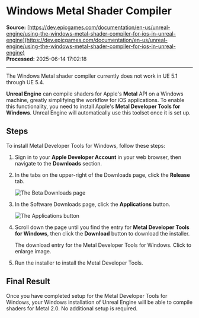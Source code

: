 # Windows Metal Shader Compiler

**Source:** [https://dev.epicgames.com/documentation/en-us/unreal-engine/using-the-windows-metal-shader-compiler-for-ios-in-unreal-engine](https://dev.epicgames.com/documentation/en-us/unreal-engine/using-the-windows-metal-shader-compiler-for-ios-in-unreal-engine)  
**Processed:** 2025-06-14 17:02:18

---

The Windows Metal shader compiler currently does not work in UE 5.1 through UE 5.4.

**Unreal Engine** can compile shaders for Apple's **Metal** API on a Windows machine, greatly simplifying the workflow for iOS applications. To enable this functionality, you need to install Apple's **Metal Developer Tools for Windows**. Unreal Engine will automatically use this toolset once it is set up.

## Steps

To install Metal Developer Tools for Windows, follow these steps:

1.  Sign in to your **Apple Developer Account** in your web browser, then navigate to the **Downloads** section.
    
2.  In the tabs on the upper-right of the Downloads page, click the **Release** tab.
    
    ![The Beta Downloads page](https://d1iv7db44yhgxn.cloudfront.net/documentation/images/7b226c83-e60d-4e3b-a2e2-b599441bad92/betadownloads.png)
3.  In the Software Downloads page, click the **Applications** button.
    
    ![The Applications button](https://d1iv7db44yhgxn.cloudfront.net/documentation/images/b6d8b09d-879c-48b5-89f5-f625d74c034d/applications.png)
4.  Scroll down the page until you find the entry for **Metal Developer Tools for Windows**, then click the **Download** button to download the installer.
    
    The download entry for the Metal Developer Tools for Windows. Click to enlarge image.
    
5.  Run the installer to install the Metal Developer Tools.
    

## Final Result

Once you have completed setup for the Metal Developer Tools for Windows, your Windows installation of Unreal Engine will be able to compile shaders for Metal 2.0. No additional setup is required.